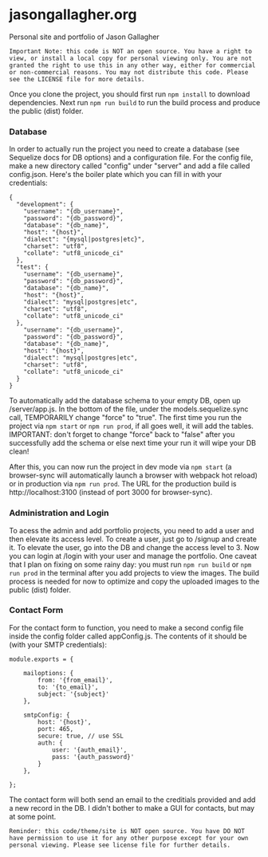 # jasongallagher.org
Personal site and portfolio of Jason Gallagher

`Important Note: this code is NOT an open source. You have a right to view, or install a local copy for personal viewing only. You are not granted the right to use this in any other way, either for commercial or non-commercial reasons. You may not distribute this code. Please see the LICENSE file for more details.`

Once you clone the project, you should first run `npm install` to download dependencies. Next run `npm run build` to run the build process and produce the public (dist) folder.

### Database
In order to actually run the project you need to create a database (see Sequelize docs for DB options) and a configuration file. For the config file, make a new directory called "config" under "server" and add a file called config.json. Here's the boiler plate which you can fill in with your credentials:

```
{
  "development": {
    "username": "{db_username}",
    "password": "{db_password}",
    "database": "{db_name}",
    "host": "{host}",
    "dialect": "{mysql|postgres|etc}",
    "charset": "utf8",
    "collate": "utf8_unicode_ci"
  },
  "test": {
    "username": "{db_username}",
    "password": "{db_password}",
    "database": "{db_name}",
    "host": "{host}",
    "dialect": "mysql|postgres|etc",
    "charset": "utf8",
    "collate": "utf8_unicode_ci"
  },
    "username": "{db_username}",
    "password": "{db_password}",
    "database": "{db_name}",
    "host": "{host}",
    "dialect": "mysql|postgres|etc",
    "charset": "utf8",
    "collate": "utf8_unicode_ci"
  }
}
```
To automatically add the database schema to your empty DB, open up /server/app.js. In the bottom of the file, under the models.sequelize.sync call, TEMPORARILY change "force" to "true". The first time you run the project via `npm start` or `npm run prod`, if all goes well, it will add the tables. IMPORTANT: don't forget to change "force" back to "false" after you successfully add the schema or else next time your run it will wipe your DB clean!

After this, you can now run the project in dev mode via `npm start` (a browser-sync will automatically launch a browser with webpack hot reload) or in production via `npm run prod`. The URL for the production build is http://localhost:3100 (instead of port 3000 for browser-sync).

### Administration and Login

To acess the admin and add portfolio projects, you need to add a user and then elevate its access level. To create a user, just go to /signup and create it. To elevate the user, go into the DB and change the access level to 3. Now you can login at /login with your user and manage the portfolio. One caveat that I plan on fixing on some rainy day: you must run `npm run build` or `npm run prod` in the terminal after you add projects to view the images. The build process is needed for now to optimize and copy the uploaded images to the public (dist) folder.

### Contact Form

For the contact form to function, you need to make a second config file inside the config folder called appConfig.js. The contents of it should be (with your SMTP credentials):

```
module.exports = {

    mailoptions: {
        from: '{from_email}',
        to: '{to_email}',
        subject: '{subject}'
    },
    
    smtpConfig: {
        host: '{host}',
        port: 465,
        secure: true, // use SSL
        auth: {
            user: '{auth_email}',
            pass: '{auth_password}'
        }
    },

};
```
The contact form will both send an email to the creditials provided and add a new record in the DB. I didn't bother to make a GUI for contacts, but may at some point.

`Reminder: this code/theme/site is NOT open source. You have DO NOT have permission to use it for any other purpose except for your own personal viewing. Please see license file for further details.`

